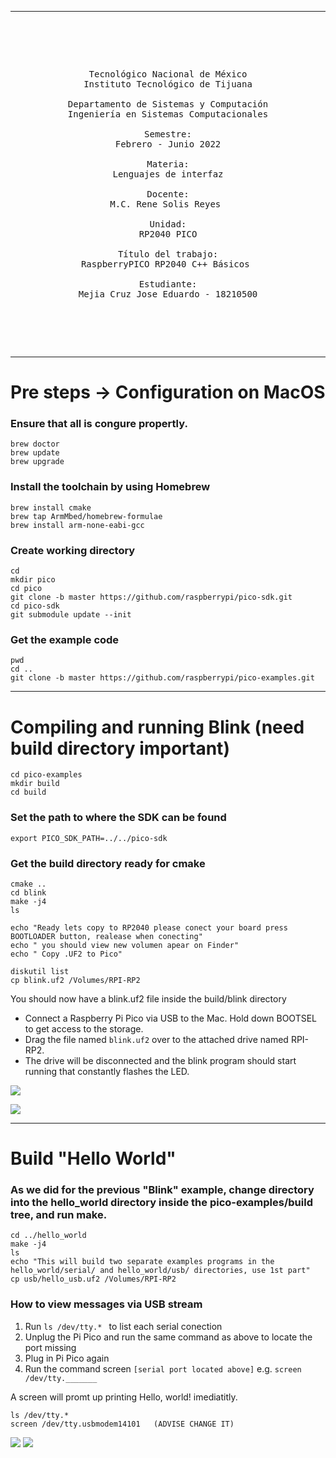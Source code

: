 
------

<pre>

	<p align=center>

Tecnológico Nacional de México
Instituto Tecnológico de Tijuana

Departamento de Sistemas y Computación
Ingeniería en Sistemas Computacionales

Semestre:
Febrero - Junio 2022

Materia:
Lenguajes de interfaz

Docente:
M.C. Rene Solis Reyes 

Unidad:
RP2040 PICO

Título del trabajo:
RaspberryPICO RP2040 C++ Básicos 

Estudiante:
Mejia Cruz Jose Eduardo - 18210500

	</p>

</pre>

---

# Pre steps -> Configuration on MacOS

### Ensure that all is congure propertly.
```
brew doctor
brew update
brew upgrade 
```
### Install the toolchain by using **Homebrew**
```
brew install cmake
brew tap ArmMbed/homebrew-formulae
brew install arm-none-eabi-gcc 
```
### Create working directory
```
cd
mkdir pico
cd pico
git clone -b master https://github.com/raspberrypi/pico-sdk.git
cd pico-sdk
git submodule update --init
```

### Get the example code
```
pwd
cd ..
git clone -b master https://github.com/raspberrypi/pico-examples.git
```
---

# Compiling and running Blink (need build directory important)
```
cd pico-examples
mkdir build
cd build
```
### Set the path to where the SDK can be found
```
export PICO_SDK_PATH=../../pico-sdk
```

### Get the build directory ready for cmake
```
cmake ..
cd blink
make -j4
ls

echo "Ready lets copy to RP2040 please conect your board press BOOTLOADER button, realease when conecting"
echo " you should view new volumen apear on Finder"
echo " Copy .UF2 to Pico"

diskutil list
cp blink.uf2 /Volumes/RPI-RP2
```
You should now have a blink.uf2 file inside the build/blink directory

- Connect a Raspberry Pi Pico via USB to the Mac. Hold down BOOTSEL to get access to the storage.
- Drag the file named ```blink.uf2``` over to the attached drive named RPI-RP2.
- The drive will be disconnected and the blink program should start running that constantly flashes the LED.

![](images/blinkLedOff.jpg)

![](images/blinkLedOn.jpg)

---

# Build "Hello World"

### As we did for the previous "Blink" example, change directory into the hello_world directory inside the pico-examples/build tree, and run make.
```
cd ../hello_world
make -j4
ls
echo "This will build two separate examples programs in the hello_world/serial/ and hello_world/usb/ directories, use 1st part"
cp usb/hello_usb.uf2 /Volumes/RPI-RP2

```

### How to view messages via USB stream

1. Run ```ls /dev/tty.* ``` to list each serial conection 
2. Unplug the Pi Pico and run the same command as above to locate the port missing
3. Plug in Pi Pico again
4. Run the command screen ```[serial port located above]``` e.g. ```screen /dev/tty._______```

A screen will promt up printing Hello, world! imediatitly. 

```
ls /dev/tty.*
screen /dev/tty.usbmodem14101   (ADVISE CHANGE IT)
```

![](images/SerialApp.PNG)
![](images/hello_world.png)
